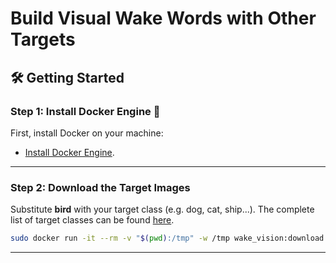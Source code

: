 
# Build Visual Wake Words with Other Targets


## 🛠️ **Getting Started**

### Step 1: Install Docker Engine 🐋

First, install Docker on your machine:
- [Install Docker Engine](https://docs.docker.com/engine/install/).

---

### Step 2: Download the Target Images

Substitute **bird** with your target class (e.g. dog, cat, ship...). The complete list of target classes can be found [here](https://cocodataset.org/#explore).

```bash
sudo docker run -it --rm -v "$(pwd):/tmp" -w /tmp wake_vision:download python build_vww_with_arbitrary_class.py bird
```
---
